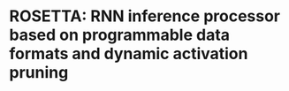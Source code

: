 # ROSETTA: RNN inference processor based on programmable data formats and dynamic activation pruning
